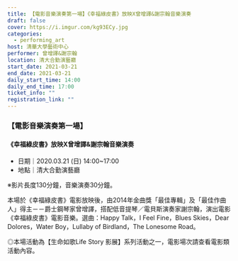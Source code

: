 ```yaml
---
title: 【電影音樂演奏第一場】《幸福綠皮書》放映X曾增譯&謝宗翰音樂演奏
draft: false
cover: https://i.imgur.com/kg93ECy.jpg
categories:
  - performing_art
host: 清華大學藝術中心
performer: 曾增譯&謝宗翰
location: 清大合勤演藝廳
start_date: 2021-03-21
end_date: 2021-03-21
daily_start_time: 14:00
daily_end_time: 17:00
ticket_info: ""
registration_link: ""
---
```

### 【電影音樂演奏第一場】
#### 《幸福綠皮書》放映X曾增譯&謝宗翰音樂演奏
* 日期｜2020.03.21 (日) 14:00~17:00
* 地點｜清大合勤演藝廳

※影片長度130分鐘，音樂演奏30分鐘。

本場於《幸福綠皮書》電影放映後，由2014年金曲獎「最佳專輯」及「最佳作曲人」得主－－爵士鋼琴家曾增譯，搭配低音提琴／電貝斯演奏家謝宗翰，演出電影《幸福綠皮書》電影音樂。選曲：Happy Talk，I Feel Fine，Blues Skies，Dear Dolores，Water Boy，Lullaby of Birdland，The Lonesome Road。

◎本場活動為【生命如歌Life Story 影展】系列活動之一，電影場次請查看電影類活動內容。
